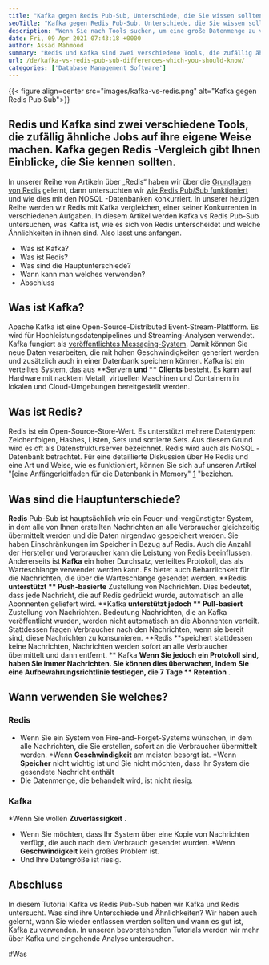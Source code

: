 ```yaml
---
title: "Kafka gegen Redis Pub-Sub, Unterschiede, die Sie wissen sollten" 
seoTitle: "Kafka gegen Redis Pub-Sub, Unterschiede, die Sie wissen sollten" 
description: "Wenn Sie nach Tools suchen, um eine große Datenmenge zu verwalten und zwischen Kafka und Redis zu verwechseln. Dieser Artikel Kafka vs Redis Pub-Sub hilft Ihnen." 
date: Fri, 09 Apr 2021 07:43:18 +0000
author: Assad Mahmood
summary: "Redis und Kafka sind zwei verschiedene Tools, die zufällig ähnliche Jobs auf ihre eigene Weise machen. Kafka gegen Redis -Vergleich gibt Ihnen Einblicke, die Sie kennen sollten." 
url: /de/kafka-vs-redis-pub-sub-differences-which-you-should-know/
categories: ['Database Management Software']
---
```


{{< figure align=center src="images/kafka-vs-redis.png" alt="Kafka gegen Redis Pub Sub">}}


## Redis und Kafka sind zwei verschiedene Tools, die zufällig ähnliche Jobs auf ihre eigene Weise machen. Kafka gegen Redis -Vergleich gibt Ihnen Einblicke, die Sie kennen sollten.
In unserer Reihe von Artikeln über „Redis“ haben wir über die [Grundlagen von Redis][1] gelernt, dann untersuchten wir [wie Redis Pub/Sub funktioniert][2] und wie dies mit den NOSQL -Datenbanken konkurriert. In unserer heutigen Reihe werden wir Redis mit Kafka vergleichen, einer seiner Konkurrenten in verschiedenen Aufgaben. In diesem Artikel werden Kafka vs Redis Pub-Sub untersuchen, was Kafka ist, wie es sich von Redis unterscheidet und welche Ähnlichkeiten in ihnen sind. Also lasst uns anfangen.
  * Was ist Kafka?
  * Was ist Redis?
  * Was sind die Hauptunterschiede?
  * Wann kann man welches verwenden?
  * Abschluss

## Was ist Kafka?
Apache Kafka ist eine Open-Source-Distributed Event-Stream-Plattform. Es wird für Hochleistungsdatenpipelines und Streaming-Analysen verwendet. Kafka fungiert als [veröffentlichtes Messaging-System][3]. Damit können Sie neue Daten verarbeiten, die mit hohen Geschwindigkeiten generiert werden und zusätzlich auch in einer Datenbank speichern können.
Kafka ist ein verteiltes System, das aus **Servern  **und **  Clients**  besteht. Es kann auf Hardware mit nacktem Metall, virtuellen Maschinen und Containern in lokalen und Cloud-Umgebungen bereitgestellt werden.

## Was ist Redis?
Redis ist ein Open-Source-Store-Wert. Es unterstützt mehrere Datentypen: Zeichenfolgen, Hashes, Listen, Sets und sortierte Sets. Aus diesem Grund wird es oft als Datenstrukturserver bezeichnet.
Redis wird auch als NoSQL -Datenbank betrachtet. Für eine detaillierte Diskussion über He Redis und eine Art und Weise, wie es funktioniert, können Sie sich auf unseren Artikel "[eine Anfängerleitfaden für die Datenbank in Memory" [1] "beziehen.

## Was sind die Hauptunterschiede?
**Redis**  Pub-Sub ist hauptsächlich wie ein Feuer-und-vergünstigter System, in dem alle von Ihnen erstellten Nachrichten an alle Verbraucher gleichzeitig übermittelt werden und die Daten nirgendwo gespeichert werden. Sie haben Einschränkungen im Speicher in Bezug auf Redis. Auch die Anzahl der Hersteller und Verbraucher kann die Leistung von Redis beeinflussen.
Andererseits ist **Kafka**  ein hoher Durchsatz, verteiltes Protokoll, das als Warteschlange verwendet werden kann. Es bietet auch Beharrlichkeit für die Nachrichten, die über die Warteschlange gesendet werden.
**Redis  **unterstützt **  Push-basierte**  Zustellung von Nachrichten. Dies bedeutet, dass jede Nachricht, die auf Redis gedrückt wurde, automatisch an alle Abonnenten geliefert wird.
**Kafka  **unterstützt jedoch **  Pull-basiert**  Zustellung von Nachrichten. Bedeutung Nachrichten, die an Kafka veröffentlicht wurden, werden nicht automatisch an die Abonnenten verteilt. Stattdessen fragen Verbraucher nach den Nachrichten, wenn sie bereit sind, diese Nachrichten zu konsumieren.
**Redis  **speichert stattdessen keine Nachrichten, Nachrichten werden sofort an alle Verbraucher übermittelt und dann entfernt. **  Kafka  **Wenn Sie jedoch ein Protokoll sind, haben Sie immer Nachrichten. Sie können dies überwachen, indem Sie eine Aufbewahrungsrichtlinie festlegen, die 7 Tage **  Retention** .

## Wann verwenden Sie welches?

### Redis
  * Wenn Sie ein System von Fire-and-Forget-Systems wünschen, in dem alle Nachrichten, die Sie erstellen, sofort an die Verbraucher übermittelt werden.
  *Wenn **Geschwindigkeit**  am meisten besorgt ist.
  *Wenn **Speicher**  nicht wichtig ist und Sie nicht möchten, dass Ihr System die gesendete Nachricht enthält
  * Die Datenmenge, die behandelt wird, ist nicht riesig.

### Kafka
  *Wenn Sie wollen **Zuverlässigkeit** .
  * Wenn Sie möchten, dass Ihr System über eine Kopie von Nachrichten verfügt, die auch nach dem Verbrauch gesendet wurden.
  *Wenn **Geschwindigkeit**  kein großes Problem ist.
  * Und Ihre Datengröße ist riesig.

## Abschluss
In diesem Tutorial Kafka vs Redis Pub-Sub haben wir Kafka und Redis untersucht. Was sind ihre Unterschiede und Ähnlichkeiten? Wir haben auch gelernt, wann Sie wieder entlassen werden sollten und wann es gut ist, Kafka zu verwenden. In unseren bevorstehenden Tutorials werden wir mehr über Kafka und eingehende Analyse untersuchen.

  
[1]: https://blog.containerize.com/database-management-software/a-beginners-guide-to-redis-in-memory-database/
[2]: https://blog.containerize.com/database-management-software/introduction-to-redis-pubsub-and-how-does-it-work/
[3]: https://blog.containerize.com/database-management-software/introduction-to-redis-pubsub-and-how-does-it-work/

#Was
